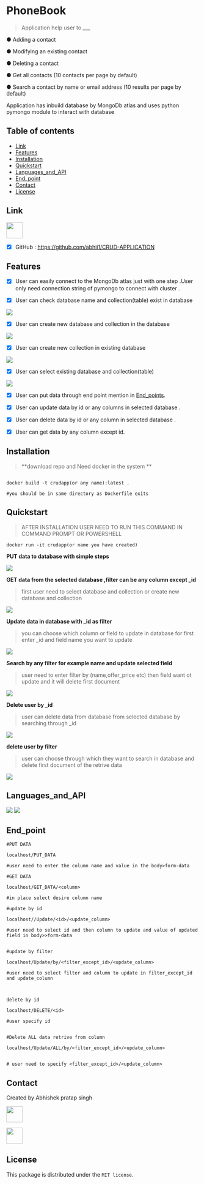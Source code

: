 # PhoneBook

>Application help user to ___

● Adding a contact <br />

● Modifying an existing contact  <br />

● Deleting a contact  <br />

● Get all contacts (10 contacts per page by default)  <br />

● Search a contact by name or email address (10 results per page by default)  <br />


Application has inbuild database by MongoDb atlas and uses python pymongo module to interact with database 


## Table of contents


* [Link](#Link)
* [Features](#Features)
* [Installation](#screenshots)
* [Quickstart](#Quickstart)
* [Languages_and_API](#Languages_and_API)
* [End_point](#End_point)
* [Contact](#contact)
* [License](#License)


## Link

<img src="https://avatars1.githubusercontent.com/u/9919?s=200&v=4" width="42" height="42">

- [X] GitHub : https://github.com/abhii1/CRUD-APPLICATION



## Features


- [X] User can easily connect to the MongoDb atlas just with one step .User only need connection string of pymongo to connect with cluster .


- [X] User can check database name and collection(table) exist in database


<img src="https://user-images.githubusercontent.com/49953175/95673653-29591200-0bc8-11eb-9ec8-02fb9f2d0b07.PNG" >



- [X] User can create new database and collection in the database 


<img src="https://user-images.githubusercontent.com/49953175/95673770-6ffb3c00-0bc9-11eb-8c2c-fdade20dc2f7.gif" >


- [X] User can create new collection in existing database 


<img src="https://user-images.githubusercontent.com/49953175/95673915-4ee71b00-0bca-11eb-8554-5af63bd3ba30.gif" >

- [X] User can select existing database and collection(table)

<img src="https://user-images.githubusercontent.com/49953175/95674035-31668100-0bcb-11eb-964e-b3694452b255.gif" >


- [X] User can put data through end point mention in [End_points](#End_points).

- [X] User can update data by id or any columns in selected database .

- [X] User can delete data by id or any column in selected database .

- [X] User can get data by any column except id.


## Installation

>  **download repo  and Need docker in the system **

     
     
```

docker build -t crudapp(or any name):latest .

#you should be in same directory as Dockerfile exits 

```



## Quickstart

>AFTER INSTALLATION USER NEED TO RUN THIS COMMAND IN COMMAND PROMPT OR POWERSHELL

```
docker run -it crudapp(or name you have created)

```




**PUT data to database with simple steps**
  

<img src="https://user-images.githubusercontent.com/49953175/95742293-61865080-0cad-11eb-8ecd-83badd0a210d.gif" >


**GET data from the selected database ,filter can be any column except _id**

>first user need to select database and collection or create new database and collection



<img src="https://user-images.githubusercontent.com/49953175/95743894-19b4f880-0cb0-11eb-96b0-ced545e85a29.gif" >


**Update data in database with _id as filter**

> you can choose which column or field to update in database for first enter _id and field name you want to update 



<img src="https://user-images.githubusercontent.com/49953175/95744370-cd1ded00-0cb0-11eb-8a34-55530cc33138.gif" >



**Search by any filter for example name and update selected field**

>user need to enter filter by (name,offer_price etc) then field want ot update and it will delete first document 



<img src="https://user-images.githubusercontent.com/49953175/95744913-ce034e80-0cb1-11eb-83e1-6c0a74e18c7c.gif" >


**Delete user by _id**

>user can delete data from database from selected database by searching through _id

<img src="https://user-images.githubusercontent.com/49953175/95745492-cf814680-0cb2-11eb-8c5a-e6387124959f.gif" >


**delete user by filter**

>user can choose through which they want to search in database and delete first document of the retrive data


<img src="https://user-images.githubusercontent.com/49953175/95745682-24bd5800-0cb3-11eb-8b47-b81c1a9eab40.gif" >


                           

## Languages_and_API


<img src="https://miro.medium.com/max/2496/1*uYcRdZDho2AicwI9k84kpw.jpeg">



<img src="https://files.realpython.com/media/flask.3aee85149243.png">








## End_point

```
#PUT DATA 
   
localhost/PUT_DATA

#user need to enter the column name and value in the body>form-data

   ```
   
```
#GET DATA 

localhost/GET_DATA/<column>

#in place select desire column name 

```

```
#update by id 

localhost//Update/<id>/<update_column>

#user need to select id and then column to update and value of updated field in body>>form-data


```

```
#update by filter 

localhost/Update/by/<filter_except_id>/<update_column>

#user need to select filter and column to update in filter_except_id and update_column



```

```
delete by id

localhost/DELETE/<id>

#user specify id 


```

```
#Delete ALL data retrive from column

localhost/Update/ALL/by/<filter_except_id>/<update_column>


# user need to specify <filter_except_id>/<update_column>

```


## Contact


Created by Abhishek pratap singh

[<img src="https://cdns.iconmonstr.com/wp-content/assets/preview/2012/240/iconmonstr-linkedin-3.png" width="42" height="42">](https://www.linkedin.com/in/abhishek-pratap-singh-44a96816b/)

[<img src="https://9to5google.com/wp-content/uploads/sites/4/2016/08/gmail-logo.png?w=1280" width="42" height="42">](abhisheklumiamicro@gmail.com)


## License

This package is distributed under the `MIT license`.
